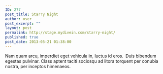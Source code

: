```yaml
---
ID: 277
post_title: Starry Night
author: user
post_excerpt: ""
layout: post
permalink: http://stage.mydivein.com/starry-night/
published: true
post_date: 2013-05-21 01:38:00
---
```

Nam quam arcu, imperdiet eget vehicula in, luctus id eros.  Duis bibendum egestas pulvinar. Class aptent taciti sociosqu ad litora torquent per conubia nostra, per inceptos himenaeos.